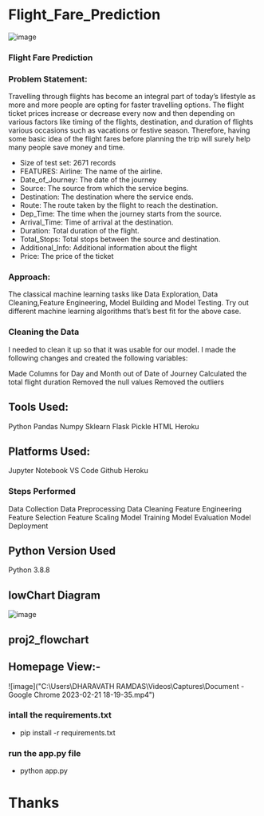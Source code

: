 # Flight_Fare_Prediction
![image](https://www.shutterstock.com/image-photo/passenger-airplane-landscape-white-flying-260nw-721267990.jpg)

### Flight Fare Prediction
### Problem Statement:
Travelling through flights has become an integral part of today’s lifestyle as more and more people are opting for faster travelling options. The flight ticket prices increase or decrease every now and then depending on various factors like timing of the flights, destination, and duration of flights various occasions such as vacations or festive season. Therefore, having some basic idea of the flight fares before planning the trip will surely help many people save money and time.
- Size of test set: 2671 records
- FEATURES: Airline: The name of the airline.
- Date_of_Journey: The date of the journey
- Source: The source from which the service begins.
- Destination: The destination where the service ends.
- Route: The route taken by the flight to reach the destination.
- Dep_Time: The time when the journey starts from the source.
- Arrival_Time: Time of arrival at the destination.
- Duration: Total duration of the flight.
- Total_Stops: Total stops between the source and destination.
- Additional_Info: Additional information about the flight
- Price: The price of the ticket

### Approach: 
The classical machine learning tasks like Data Exploration, Data Cleaning,Feature Engineering, Model Building and Model Testing. Try out different machine learning algorithms that’s best fit for the above case.

### Cleaning the Data
I needed to clean it up so that it was usable for our model. I made the following changes and created the following variables:

Made Columns for Day and Month out of Date of Journey
Calculated the total flight duration
Removed the null values
Removed the outliers

## Tools Used:
Python
Pandas
Numpy
Sklearn
Flask
Pickle
HTML
Heroku
## Platforms Used:
Jupyter Notebook
VS Code
Github
Heroku

### Steps Performed

Data Collection
Data Preprocessing
Data Cleaning
Feature Engineering
Feature Selection
Feature Scaling
Model Training
Model Evaluation
Model Deployment

## Python Version Used

Python 3.8.8

## lowChart Diagram
![image](https://user-images.githubusercontent.com/54064843/136836342-6b4bb5a5-7b97-40af-aa34-f646b1800a37.jpg)

## proj2_flowchart

## Homepage View:-
![image]("C:\Users\DHARAVATH RAMDAS\Videos\Captures\Document - Google Chrome 2023-02-21 18-19-35.mp4")

### intall the requirements.txt
- pip install -r requirements.txt

### run the app.py file
- python app.py


# Thanks 
